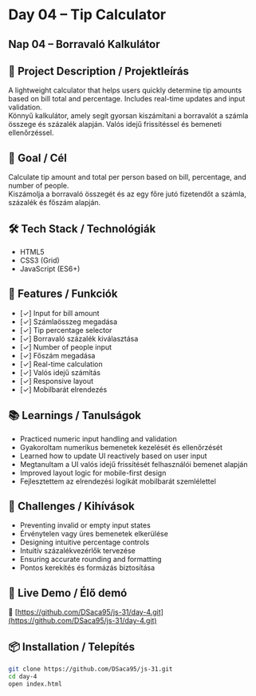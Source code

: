 # Day 04 – Tip Calculator  
## Nap 04 – Borravaló Kalkulátor

## 📄 Project Description / Projektleírás  
A lightweight calculator that helps users quickly determine tip amounts based on bill total and percentage. Includes real-time updates and input validation.  
Könnyű kalkulátor, amely segít gyorsan kiszámítani a borravalót a számla összege és százalék alapján. Valós idejű frissítéssel és bemeneti ellenőrzéssel.

## 🧠 Goal / Cél  
Calculate tip amount and total per person based on bill, percentage, and number of people.  
Kiszámolja a borravaló összegét és az egy főre jutó fizetendőt a számla, százalék és főszám alapján.

## 🛠️ Tech Stack / Technológiák  
- HTML5  
- CSS3 (Grid)  
- JavaScript (ES6+)

## 🎯 Features / Funkciók  
- [✓] Input for bill amount  
- [✓] Számlaösszeg megadása  
- [✓] Tip percentage selector  
- [✓] Borravaló százalék kiválasztása  
- [✓] Number of people input  
- [✓] Főszám megadása  
- [✓] Real-time calculation  
- [✓] Valós idejű számítás  
- [✓] Responsive layout  
- [✓] Mobilbarát elrendezés

## 📚 Learnings / Tanulságok  
- Practiced numeric input handling and validation  
- Gyakoroltam numerikus bemenetek kezelését és ellenőrzését  
- Learned how to update UI reactively based on user input  
- Megtanultam a UI valós idejű frissítését felhasználói bemenet alapján  
- Improved layout logic for mobile-first design  
- Fejlesztettem az elrendezési logikát mobilbarát szemlélettel

## 🧩 Challenges / Kihívások  
- Preventing invalid or empty input states  
- Érvénytelen vagy üres bemenetek elkerülése  
- Designing intuitive percentage controls  
- Intuitív százalékvezérlők tervezése  
- Ensuring accurate rounding and formatting  
- Pontos kerekítés és formázás biztosítása

## 🚀 Live Demo / Élő demó
🔗 [https://github.com/DSaca95/js-31/day-4.git](https://github.com/DSaca95/js-31/day-4.git)

## 📦 Installation / Telepítés
```bash
git clone https://github.com/DSaca95/js-31.git
cd day-4
open index.html